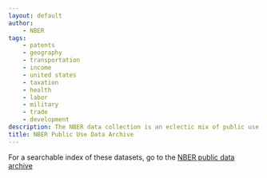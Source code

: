 ```yaml
---
layout: default
author: 
	- NBER
tags: 
	- patents
	- geography
	- transportation
	- income
	- united states
	- taxation
	- health
	- labor
	- military
	- trade
	- development
description: The NBER data collection is an eclectic mix of public use economic, demographic, and enterprise data obtained over the years to satisfy the specific requests of NBER affiliated researchers for particular projects. There are also files created as the output of NBER projects and intended for wider use. It is maintained by the NBER.
title: NBER Public Use Data Archive
---
```



For a searchable index of these datasets, go to the [NBER public data archive](https://www.nber.org/research/data?page=1&perPage=100)